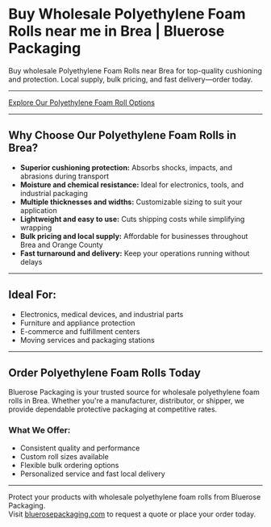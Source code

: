 # Buy Wholesale Polyethylene Foam Rolls near me in Brea | Bluerose Packaging 

Buy wholesale Polyethylene Foam Rolls near Brea for top-quality cushioning and protection. Local supply, bulk pricing, and fast delivery—order today.

---

[Explore Our Polyethylene Foam Roll Options](https://www.bluerosepackaging.com/product/polyethylene-foam-rolls/)

---

## Why Choose Our Polyethylene Foam Rolls in Brea?

- **Superior cushioning protection:** Absorbs shocks, impacts, and abrasions during transport  
- **Moisture and chemical resistance:** Ideal for electronics, tools, and industrial packaging  
- **Multiple thicknesses and widths:** Customizable sizing to suit your application  
- **Lightweight and easy to use:** Cuts shipping costs while simplifying wrapping  
- **Bulk pricing and local supply:** Affordable for businesses throughout Brea and Orange County  
- **Fast turnaround and delivery:** Keep your operations running without delays

---

## Ideal For:

- Electronics, medical devices, and industrial parts  
- Furniture and appliance protection  
- E-commerce and fulfillment centers  
- Moving services and packaging stations  

---

## Order Polyethylene Foam Rolls Today

Bluerose Packaging is your trusted source for wholesale polyethylene foam rolls in Brea. Whether you're a manufacturer, distributor, or shipper, we provide dependable protective packaging at competitive rates.

### What We Offer:

- Consistent quality and performance  
- Custom roll sizes available  
- Flexible bulk ordering options  
- Personalized service and fast local delivery  

---

Protect your products with wholesale polyethylene foam rolls from Bluerose Packaging.  
Visit [bluerosepackaging.com](https://www.bluerosepackaging.com/product/polyethylene-foam-rolls/) to request a quote or place your order today.

